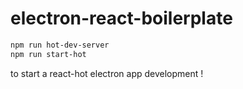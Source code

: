 # electron-react-boilerplate

```bash
npm run hot-dev-server
npm run start-hot
```

to start a react-hot electron app development !
